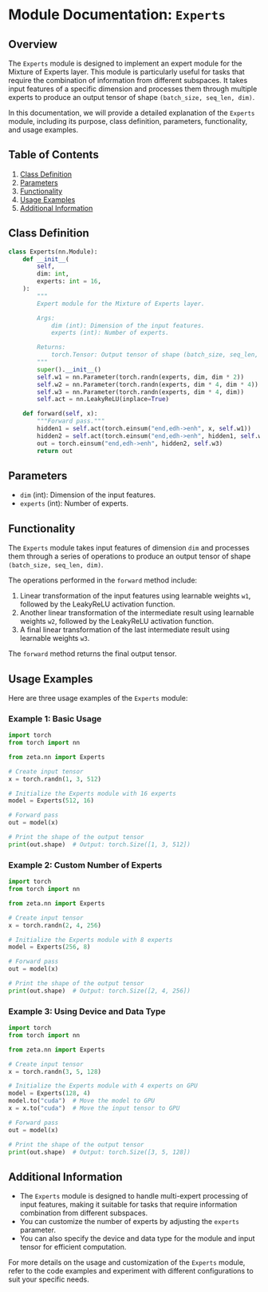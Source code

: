 # Module Documentation: `Experts`

## Overview

The `Experts` module is designed to implement an expert module for the Mixture of Experts layer. This module is particularly useful for tasks that require the combination of information from different subspaces. It takes input features of a specific dimension and processes them through multiple experts to produce an output tensor of shape `(batch_size, seq_len, dim)`.

In this documentation, we will provide a detailed explanation of the `Experts` module, including its purpose, class definition, parameters, functionality, and usage examples.

## Table of Contents

1. [Class Definition](#class-definition)
2. [Parameters](#parameters)
3. [Functionality](#functionality)
4. [Usage Examples](#usage-examples)
5. [Additional Information](#additional-information)

## Class Definition <a name="class-definition"></a>

```python
class Experts(nn.Module):
    def __init__(
        self,
        dim: int,
        experts: int = 16,
    ):
        """
        Expert module for the Mixture of Experts layer.

        Args:
            dim (int): Dimension of the input features.
            experts (int): Number of experts.

        Returns:
            torch.Tensor: Output tensor of shape (batch_size, seq_len, dim).
        """
        super().__init__()
        self.w1 = nn.Parameter(torch.randn(experts, dim, dim * 2))
        self.w2 = nn.Parameter(torch.randn(experts, dim * 4, dim * 4))
        self.w3 = nn.Parameter(torch.randn(experts, dim * 4, dim))
        self.act = nn.LeakyReLU(inplace=True)

    def forward(self, x):
        """Forward pass."""
        hidden1 = self.act(torch.einsum("end,edh->enh", x, self.w1))
        hidden2 = self.act(torch.einsum("end,edh->enh", hidden1, self.w2))
        out = torch.einsum("end,edh->enh", hidden2, self.w3)
        return out
```

## Parameters <a name="parameters"></a>

- `dim` (int): Dimension of the input features.
- `experts` (int): Number of experts.

## Functionality <a name="functionality"></a>

The `Experts` module takes input features of dimension `dim` and processes them through a series of operations to produce an output tensor of shape `(batch_size, seq_len, dim)`.

The operations performed in the `forward` method include:
1. Linear transformation of the input features using learnable weights `w1`, followed by the LeakyReLU activation function.
2. Another linear transformation of the intermediate result using learnable weights `w2`, followed by the LeakyReLU activation function.
3. A final linear transformation of the last intermediate result using learnable weights `w3`.

The `forward` method returns the final output tensor.

## Usage Examples <a name="usage-examples"></a>

Here are three usage examples of the `Experts` module:

### Example 1: Basic Usage

```python
import torch
from torch import nn

from zeta.nn import Experts

# Create input tensor
x = torch.randn(1, 3, 512)

# Initialize the Experts module with 16 experts
model = Experts(512, 16)

# Forward pass
out = model(x)

# Print the shape of the output tensor
print(out.shape)  # Output: torch.Size([1, 3, 512])
```

### Example 2: Custom Number of Experts

```python
import torch
from torch import nn

from zeta.nn import Experts

# Create input tensor
x = torch.randn(2, 4, 256)

# Initialize the Experts module with 8 experts
model = Experts(256, 8)

# Forward pass
out = model(x)

# Print the shape of the output tensor
print(out.shape)  # Output: torch.Size([2, 4, 256])
```

### Example 3: Using Device and Data Type

```python
import torch
from torch import nn

from zeta.nn import Experts

# Create input tensor
x = torch.randn(3, 5, 128)

# Initialize the Experts module with 4 experts on GPU
model = Experts(128, 4)
model.to("cuda")  # Move the model to GPU
x = x.to("cuda")  # Move the input tensor to GPU

# Forward pass
out = model(x)

# Print the shape of the output tensor
print(out.shape)  # Output: torch.Size([3, 5, 128])
```

## Additional Information <a name="additional-information"></a>

- The `Experts` module is designed to handle multi-expert processing of input features, making it suitable for tasks that require information combination from different subspaces.
- You can customize the number of experts by adjusting the `experts` parameter.
- You can also specify the device and data type for the module and input tensor for efficient computation.

For more details on the usage and customization of the `Experts` module, refer to the code examples and experiment with different configurations to suit your specific needs.